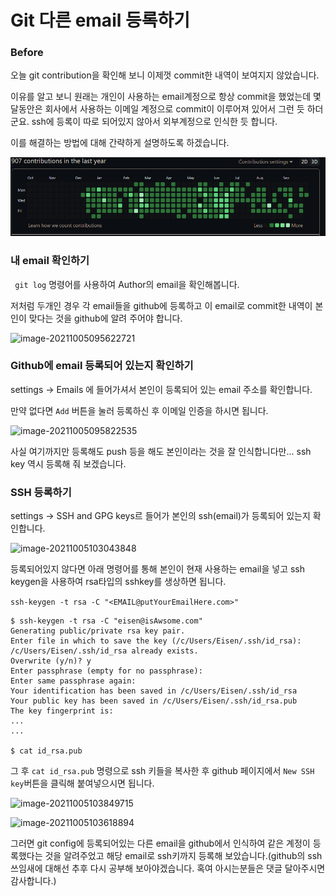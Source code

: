 # Git 다른 email 등록하기

### Before

오늘 git contribution을 확인해 보니 이제껏 commit한 내역이 보여지지 않았습니다.

이유를 알고 보니 원래는 개인이 사용하는 email계정으로 항상 commit을 했었는데 몇달동안은 회사에서 사용하는 이메일 계정으로 commit이 이루어져 있어서 그런 듯 하더군요. ssh에 등록이 따로 되어있지 않아서 외부계정으로 인식한 듯 합니다.

이를 해결하는 방법에 대해 간략하게 설명하도록 하겠습니다.

![image-20211005095206889](https://raw.githubusercontent.com/KrGil/TIL/main/CS/Git/Git_email.assets/image-20211005095206889.png)



### 내 email 확인하기

``` git log``` 명령어를 사용하여 Author의 email을 확인해봅니다.

저처럼 두개인 경우 각 email들을 github에 등록하고 이 email로 commit한 내역이 본인이 맞다는 것을 github에 알려 주어야 합니다.

![image-20211005095622721](https://raw.githubusercontent.com/KrGil/TIL/main/CS/Git//Git_email.assets/image-20211005095622721.png)





### Github에 email 등록되어 있는지 확인하기

settings -> Emails 에 들어가셔서 본인이 등록되어 있는 email 주소를 확인합니다. 

만약 없다면 ```Add``` 버튼을 눌러 등록하신 후 이메일 인증을 하시면 됩니다.

![image-20211005095822535](https://raw.githubusercontent.com/KrGil/TIL/main/CS/Git//Git_email.assets/image-20211005095822535.png)



사실 여기까지만 등록해도 push 등을 해도 본인이라는 것을 잘 인식합니다만... ssh key 역시 등록해 줘 보겠습니다.

### SSH 등록하기

settings -> SSH and GPG keys르 들어가 본인의 ssh(email)가 등록되어 있는지 확인합니다.

![image-20211005103043848](https://raw.githubusercontent.com/KrGil/TIL/main/CS/Git//Git_email.assets/image-20211005103043848.png)

등록되어있지 않다면 아래 명령어를 통해 본인이 현재 사용하는 email을 넣고 ssh keygen을 사용하여 rsa타입의 sshkey를 생상하면 됩니다.

```ssh-keygen -t rsa -C "<EMAIL@putYourEmailHere.com>"```

```
$ ssh-keygen -t rsa -C "eisen@isAwsome.com"
Generating public/private rsa key pair.
Enter file in which to save the key (/c/Users/Eisen/.ssh/id_rsa):
/c/Users/Eisen/.ssh/id_rsa already exists.
Overwrite (y/n)? y
Enter passphrase (empty for no passphrase):
Enter same passphrase again:
Your identification has been saved in /c/Users/Eisen/.ssh/id_rsa
Your public key has been saved in /c/Users/Eisen/.ssh/id_rsa.pub
The key fingerprint is:
...
...

$ cat id_rsa.pub
```

그 후 ```cat id_rsa.pub``` 명령으로 ssh 키들을 복사한 후 github 페이지에서 ```New SSH key```버튼을 클릭해 붙여넣으시면 됩니다.

![image-20211005103849715](https://raw.githubusercontent.com/KrGil/TIL/main/CS/Git//Git_email.assets/image-20211005103849715.png)

![image-20211005103618894](https://raw.githubusercontent.com/KrGil/TIL/main/CS/Git//Git_email.assets/image-20211005103618894.png)

그러면 git config에 등록되어있는 다른 email을 github에서 인식하여 같은 계정이 등록했다는 것을 알려주었고 해당 email로 ssh키까지 등록해 보았습니다.(github의 ssh 쓰임새에 대해선 추후 다시 공부해 보아야겠습니다. 혹여 아시는분들은 댓글 달아주시면 감사합니다.)

